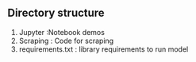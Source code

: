 
## Directory structure

1. Jupyter :Notebook demos
2. Scraping : Code for scraping
3. requirements.txt : library requirements to run model
